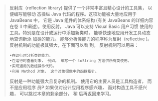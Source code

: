 >   反射库（reflection library) 提供了一个非常丰富且精心设计的工具集， 以便编写能够动
> 态操纵 Java 代码的程序。这项功能被大量地应用于 JavaBeans 中， 它是 Java 组件的体系结构
> (有关 JavaBeans 的详细内容在卷 II 中阐述)。使用反射， Java 可以支持 Visual Basic 用户习惯
> 使用的工具。特别是在设计或运行中添加新类时， 能够快速地应用开发工具动态地查询新添
> 加类的能力。
> 能够分析类能力的程序称为反射（reflective )。反射机制的功能极其强大，在下面可以看
> 到， 反射机制可以用来：
>
> ```
> •在运行时分析类的能力。
> •在运行时查看对象， 例如， 编写一个 toString 方法供所有类使用。
> •实现通用的数组操作代码。
> •利用 Method 对象， 这个对象很像中的函数指针。
> ```
>
> 反射是一种功能强大且复杂的机制。 使用它的主要人员是工具构造者， 而不是应用程序
> 员P 如果仅对设计应用程序感兴趣， 而对构造工具不感兴趣， 可以跳过本章的剩余部分， 稍
> 后再返回来学习。  
>


